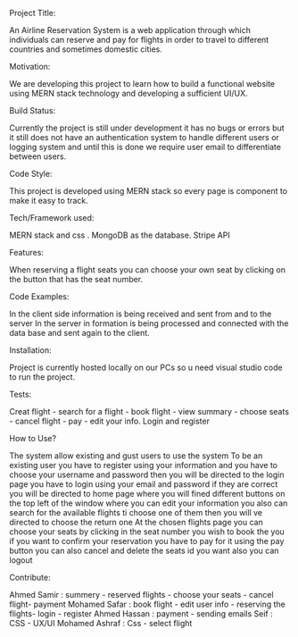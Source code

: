 Project Title:

An Airline Reservation System is a web application through which
individuals can
reserve and pay for flights in order to travel to different
countries and sometimes
domestic cities.

Motivation:

We are developing this project to learn how to build a functional
website using
MERN stack technology and developing a sufficient UI/UX.

Build Status:

Currently the project is still under development it has no bugs or
errors but it still does not have an authentication system to handle different
 users or
logging system and until this is done we require user email to
differentiate
between users.

Code Style:

This project is developed using MERN stack so every page is
component to
make it easy to track.

Tech/Framework used:

MERN stack and css . MongoDB as the database. Stripe API

Features:

When reserving a flight seats you can choose your own seat by
clicking on
the button that has the seat number.

Code Examples:

In the client side information is being received and sent from and
to the server
In the server in formation is being processed and connected with
the data
base and sent again to the client.

Installation:

Project is currently hosted locally on our PCs so u need visual
studio code to
run the project.

Tests:

Creat flight - search for a flight - book flight - view summary -
choose seats -
cancel flight - pay - edit your info.
Login and register

How to Use?

The system allow existing and gust users to use the system
To be an existing user you have to register using your information
and you have to choose your username and password then you will be
directed to the login page you have to login using your email and
password if they are correct you will be directed to home page
where you will fined different buttons on the top left of the
window where you can edit your information you also can search for
the available flights ti choose one of them then you will ve
directed to choose the return one
At the chosen flights page you can choose your seats by clicking
in the seat number you wish to book the you if you want to confirm
your reservation you have to pay for it using the pay button you
can also cancel and delete the seats id you want also you can
logout

Contribute:

Ahmed Samir : summery - reserved flights - choose your seats -
cancel flight- payment
Mohamed Safar : book flight - edit user info - reserving the
flights- login - register
Ahmed Hassan : payment - sending emails
Seif : CSS - UX/UI
Mohamed Ashraf : Css - select flight 